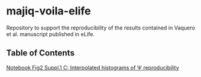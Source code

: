 # majiq-voila-elife
Repository to support the reproducibility of the results contained in Vaquero et al. manuscript published in eLife.  

## Table of Contents
[Notebook Fig2 Suppl.1 C: Interpolated histograms of Ψ reproducibility](ipython-nbs/figure2_suppl1C.ipynb)<br>
